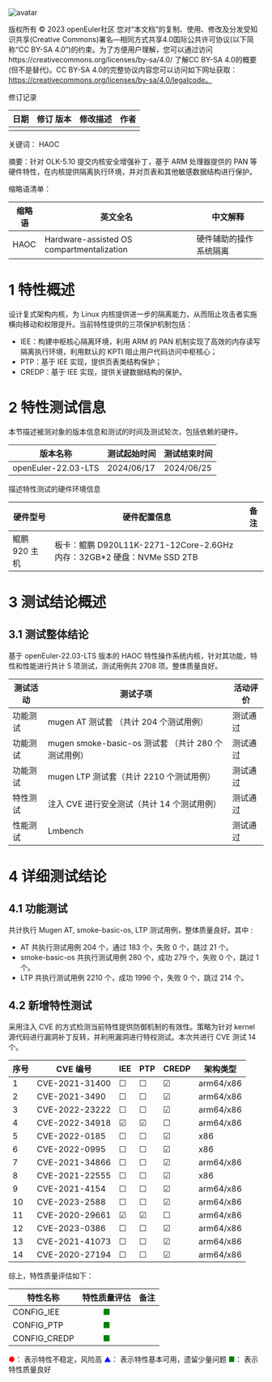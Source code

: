 ![avatar](../../images/openEuler.png)

版权所有 © 2023  openEuler社区
 您对“本文档”的复制、使用、修改及分发受知识共享(Creative Commons)署名—相同方式共享4.0国际公共许可协议(以下简称“CC BY-SA 4.0”)的约束。为了方便用户理解，您可以通过访问https://creativecommons.org/licenses/by-sa/4.0/ 了解CC BY-SA 4.0的概要 (但不是替代)。CC BY-SA 4.0的完整协议内容您可以访问如下网址获取：https://creativecommons.org/licenses/by-sa/4.0/legalcode。

修订记录

| 日期 | 修订   版本 | 修改描述 | 作者 |
| ---- | ----------- | -------- | ---- |
|      |             |          |      |

关键词： HAOC

摘要：针对 OLK-5.10 提交内核安全增强补丁，基于 ARM 处理器提供的 PAN 等硬件特性，在内核提供隔离执行环境，并对页表和其他敏感数据结构进行保护。


缩略语清单：

| 缩略语 | 英文全名                                  | 中文解释               |
| ------ | ----------------------------------------- | ---------------------- |
| HAOC   | Hardware-assisted OS compartmentalization | 硬件辅助的操作系统隔离 |

# 1     特性概述

设计复式架构内核，为 Linux 内核提供进一步的隔离能力，从而阻止攻击者实施横向移动和权限提升。当前特性提供的三项保护机制包括：

- IEE：构建中枢核心隔离环境，利用 ARM 的 PAN 机制实现了高效的内存读写隔离执行环境，利用默认的 KPTI 阻止用户代码访问中枢核心；
- PTP：基于 IEE 实现，提供页表类结构保护；
- CREDP：基于 IEE 实现，提供关键数据结构的保护。



# 2     特性测试信息

本节描述被测对象的版本信息和测试的时间及测试轮次，包括依赖的硬件。

| 版本名称            | 测试起始时间 | 测试结束时间 |
| ------------------- | ------------ | ------------ |
| openEuler-22.03-LTS | 2024/06/17   | 2024/06/25   |

描述特性测试的硬件环境信息

| 硬件型号      | 硬件配置信息                                                 | 备注 |
| ------------- | ------------------------------------------------------------ | ---- |
| 鲲鹏 920 主机 | 板卡：鲲鹏 D920L11K-2271-12Core-2.6GHz 内存：32GB*2 硬盘：NVMe SSD 2TB |      |

# 3     测试结论概述

## 3.1   测试整体结论

基于 openEuler-22.03-LTS 版本的 HAOC 特性操作系统内核，针对其功能，特性和性能进行共计 5 项测试，测试用例共 2708 项。整体质量良好。

| 测试活动 | 测试子项                                            | 活动评价 |
| -------- | --------------------------------------------------- | -------- |
| 功能测试 | mugen  AT 测试套 （共计 204 个测试用例）            | 测试通过 |
| 功能测试 | mugen smoke-basic-os 测试套 （共计 280 个测试用例） | 测试通过 |
| 功能测试 | mugen LTP 测试套（共计 2210 个测试用例）            | 测试通过 |
| 特性测试 | 注入 CVE 进行安全测试（共计 14 个测试用例）         | 测试通过 |
| 性能测试 | Lmbench                                             | 测试通过 |



# 4 详细测试结论

## 4.1 功能测试
共计执行 Mugen AT, smoke-basic-os, LTP 测试用例，整体质量良好。其中 :

- AT 共执行测试用例 204 个，通过 183 个，失败 0 个，跳过 21 个。
- smoke-basic-os 共执行测试用例 280 个，成功 279 个，失败 0 个，跳过 1 个。
- LTP 共执行测试用例 2210 个，成功 1996 个，失败 0 个，跳过 214 个。



## 4.2 新增特性测试

采用注入 CVE 的方式检测当前特性提供防御机制的有效性。策略为针对 kernel 源代码进行漏洞补丁反转，并利用漏洞进行特权测试。本次共进行 CVE 测试 14 个。

| 序号 | CVE 编号       | IEE  | PTP  | CREDP | 架构类型  |
| ---- | -------------- | ---- | ---- | ----- | --------- |
| 1    | CVE-2021-31400 | ☐    | ☐    | ☑     | arm64/x86 |
| 2    | CVE-2021-3490  | ☐    | ☐    | ☑     | arm64/x86 |
| 3    | CVE-2022-23222 | ☐    | ☐    | ☑     | arm64/x86 |
| 4    | CVE-2022-34918 | ☑    | ☑    | ☐     | arm64/x86 |
| 5    | CVE-2022-0185  | ☐    | ☐    | ☑     | x86       |
| 6    | CVE-2022-0995  | ☐    | ☐    | ☑     | x86       |
| 7    | CVE-2021-34866 | ☐    | ☐    | ☑     | arm64/x86 |
| 8    | CVE-2021-22555 | ☐    | ☐    | ☑     | x86       |
| 9    | CVE-2021-4154  | ☐    | ☐    | ☑     | arm64/x86 |
| 10   | CVE-2023-2588  | ☐    | ☐    | ☑     | arm64/x86 |
| 11   | CVE-2020-29661 | ☑    | ☑    | ☐     | arm64/x86 |
| 12   | CVE-2023-0386  | ☐    | ☐    | ☑     | arm64/x86 |
| 13   | CVE-2021-41073 | ☐    | ☐    | ☑     | arm64/x86 |
| 14   | CVE-2020-27194 | ☐    | ☐    | ☑     | arm64/x86 |

综上，特性质量评估如下：

| 特性名称 | 特性质量评估 | 备注 |
| ----------- | :--------: | --- |
| CONFIG_IEE | <font color=green>■</font> |   |
| CONFIG_PTP | <font color=green>■</font> |   |
| CONFIG_CREDP | <font color=green>■</font> | |

<font color=red>●</font>： 表示特性不稳定，风险高
<font color=blue>▲</font>： 表示特性基本可用，遗留少量问题
<font color=green>■</font>： 表示特性质量良好